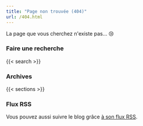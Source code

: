 ```yaml
---
title: "Page non trouvée (404)"
url: /404.html
---
```


La page que vous cherchez n'existe pas… 😢

### Faire une recherche

{{< search >}}

### Archives

{{< sections >}}

### Flux RSS

Vous pouvez aussi suivre le blog grâce [à son flux RSS](/index.xml).